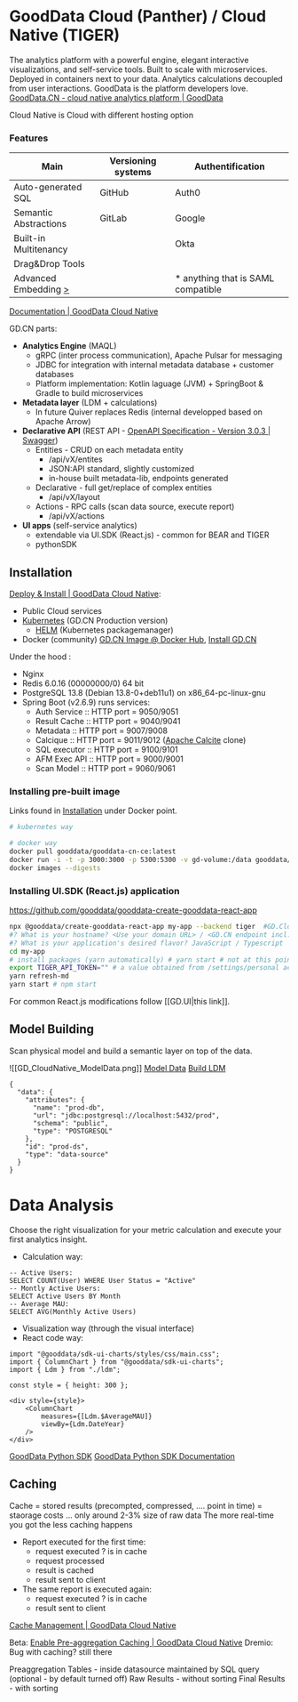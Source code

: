 # GoodData Cloud (Panther) / Cloud Native (TIGER)

The analytics platform with a powerful engine, elegant interactive visualizations, and self-service tools. Built to scale with microservices. Deployed in containers next to your data. Analytics calculations decoupled from user interactions. GoodData is the platform developers love.
[GoodData.CN - cloud native analytics platform | GoodData](https://www.gooddata.com/developers/cloud-native/)

Cloud Native is Cloud with different hosting option

### Features

| **Main**                                                                                                 | **Versioning systems** | **Authentification**                |
| -------------------------------------------------------------------------------------------------------- | ---------------------- | ----------------------------------- |
| Auto-generated SQL                                                                                       | GitHub                 | Auth0                               |
| Semantic Abstractions                                                                                    | GitLab                 | Google                              |
| Built-in Multitenancy                                                                                    |                        | Okta                                |
| Drag&Drop Tools                                                                                          |                        |                                     |
| Advanced Embedding [>](https://www.gooddata.com/developers/cloud-native/doc/cloud/embed-visualizations/) |                        | \* anything that is SAML compatible |

[Documentation | GoodData Cloud Native](https://www.gooddata.com/developers/cloud-native/doc/cloud/#connect)

GD.CN parts:
- **Analytics Engine** (MAQL)
	- gRPC (inter process communication), Apache Pulsar for messaging
	- JDBC for integration with internal metadata database + customer databases
	- Platform implementation: Kotlin laguage (JVM) + SpringBoot & Gradle to build microservices
- **Metadata layer** (LDM + calculations)
	- In future Quiver replaces Redis (internal developped based on Apache Arrow)
- **Declarative API** (REST API - [OpenAPI Specification - Version 3.0.3 | Swagger](https://swagger.io/specification/#))
	- Entities - CRUD on each metadata entity
		- /api/vX/entites
		- JSON:API standard, slightly customized
		- in-house built metadata-lib, endpoints generated
	- Declarative - full get/replace of complex entities
		- /api/vX/layout
	- Actions - RPC calls (scan data source, execute report)
		- /api/vX/actions
- **UI apps** (self-service analytics)
	- extendable via UI.SDK (React.js) - common for BEAR and TIGER
	- pythonSDK

## Installation

[Deploy & Install | GoodData Cloud Native](https://www.gooddata.com/developers/cloud-native/doc/cloud/deploy-and-install/):
- Public Cloud services
- [Kubernetes](https://kubernetes.io/) (GD.CN Production version)
	- [HELM](https://helm.sh/) (Kubernetes packagemanager) 
- Docker (community) [GD.CN Image @ Docker Hub](https://hub.docker.com/r/gooddata/gooddata-cn-ce/), [Install GD.CN](https://www.gooddata.com/developers/cloud-native/doc/cloud/deploy-and-install/community-edition/)

Under the hood :
- Nginx
- Redis 6.0.16 (00000000/0) 64 bit
- PostgreSQL 13.8 (Debian 13.8-0+deb11u1) on x86_64-pc-linux-gnu
- Spring Boot (v2.6.9) runs services:
	- Auth Service :: HTTP port = 9050/9051
	- Result Cache :: HTTP port = 9040/9041
	- Metadata :: HTTP port = 9007/9008
	- Calcique :: HTTP port = 9011/9012 ([Apache Calcite](../Apache/Apache%20Calcite.md) clone)
	- SQL executor :: HTTP port = 9100/9101
	- AFM Exec API :: HTTP port = 9000/9001
	- Scan Model :: HTTP port = 9060/9061


### Installing pre-built image

Links found in [Installation](#installation) under Docker point.

```bash
# kubernetes way

# docker way
docker pull gooddata/gooddata-cn-ce:latest
docker run -i -t -p 3000:3000 -p 5300:5300 -v gd-volume:/data gooddata/gooddata-cn-ce:latest  # --name find out why not work
docker images --digests
```

### Installing UI.SDK (React.js) application

https://github.com/gooddata/gooddata-create-gooddata-react-app

```bash
npx @gooddata/create-gooddata-react-app my-app --backend tiger  #GD.Cloud / GD.CN on localhost
#? What is your hostname? <Use your domain URL> / <GD.CN endpoint incl. protocol, typically http://localhost:3000/>
#? What is your application's desired flavor? JavaScript / Typescript
cd my-app
# install packages (yarn automatically) # yarn start # not at this point - we need first
export TIGER_API_TOKEN="" # a value obtained from /settings/personal access token
yarn refresh-md
yarn start # npm start
```

For common React.js modifications follow [[GD.UI|this link]].

## Model Building

Scan physical model and build a semantic layer on top of the data.

![[GD_CloudNative_ModelData.png]]
[Model Data](https://www.gooddata.com/developers/cloud-native/doc/2.1/model-data/)
[Build LDM](https://www.gooddata.com/developers/cloud-native/doc/2.1/getting-started/build-ldm/)


```
{  
  "data": {  
    "attributes": {  
      "name": "prod-db",  
      "url": "jdbc:postgresql://localhost:5432/prod",  
      "schema": "public",  
      "type": "POSTGRESQL"  
    },  
    "id": "prod-ds",  
    "type": "data-source"  
  }  
}
```

# Data Analysis
Choose the right visualization for your metric calculation and execute your first analytics insight.

- Calculation way:
```
-- Active Users:  
SELECT COUNT(User) WHERE User Status = "Active"  
-- Montly Active Users:  
SELECT Active Users BY Month  
-- Average MAU:  
SELECT AVG(Monthly Active Users)
```
- Visualization way (through the visual interface)
- React code way:
```
import "@gooddata/sdk-ui-charts/styles/css/main.css";  
import { ColumnChart } from "@gooddata/sdk-ui-charts";  
import { Ldm } from "./ldm";  
  
const style = { height: 300 };  
  
<div style={style}>  
    <ColumnChart  
        measures={[Ldm.$AverageMAU]}  
        viewBy={Ldm.DateYear}  
    />  
</div>
```

[GoodData Python SDK](https://www.gooddata.com/developers/cloud-native/doc/cloud/api-and-sdk/python-sdk/)
[GoodData Python SDK Documentation](https://gooddata-sdk.readthedocs.io/en/latest/)


## Caching

Cache = stored results (precompted, compressed, .... point in time) = staorage costs ... only around 2-3% size of raw data
The more real-time you got the less caching happens

- Report executed for the first time:
	- request executed ? is in cache
	- request processed 
	- result is cached
	- result sent to client
- The same report is executed again:
	- request executed ? is in cache
	- result sent to client

[Cache Management | GoodData Cloud Native](https://www.gooddata.com/developers/cloud-native/doc/cloud/connect-data/cache-management/)

Beta: [Enable Pre-aggregation Caching | GoodData Cloud Native](https://www.gooddata.com/developers/cloud-native/doc/cloud/connect-data/cache-management/enable-pre-aggregation-caching/)
Dremio: Bug with caching? still there

Preaggregation Tables - inside datasource maintained by SQL query (optional - by default turned off)
Raw Results - without sorting
Final Results - with sorting